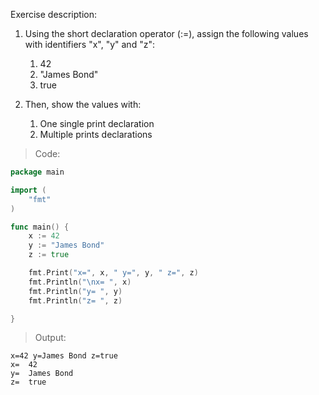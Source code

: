Exercise description: 

1. Using the short declaration operator (:=), assign the following values with identifiers "x", "y" and "z":
    1. 42
    1. "James Bond"
    1. true
    

2. Then, show the values with:
    1. One single print declaration
    1. Multiple prints declarations


> Code:
```go
package main

import (
	"fmt"
)

func main() {
	x := 42
	y := "James Bond"
	z := true

	fmt.Print("x=", x, " y=", y, " z=", z)
	fmt.Println("\nx= ", x)
	fmt.Println("y= ", y)
	fmt.Println("z= ", z)

}

```

> Output:
```console
x=42 y=James Bond z=true
x=  42
y=  James Bond
z=  true
```